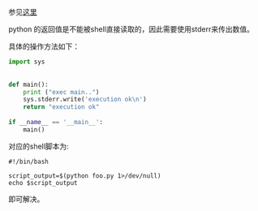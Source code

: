 参见[这里](https://stackoverflow.com/questions/48279878/how-to-access-python-return-value-from-bash-script)

python 的返回值是不能被shell直接读取的，因此需要使用stderr来传出数值。

具体的操作方法如下：
```python
import sys
    
    
def main():
    print ("exec main..")
    sys.stderr.write('execution ok\n')
    return "execution ok"
    
if __name__ == '__main__':
    main()
```

对应的shell脚本为:

```shell
#!/bin/bash
    
script_output=$(python foo.py 1>/dev/null)
echo $script_output
```

即可解决。
